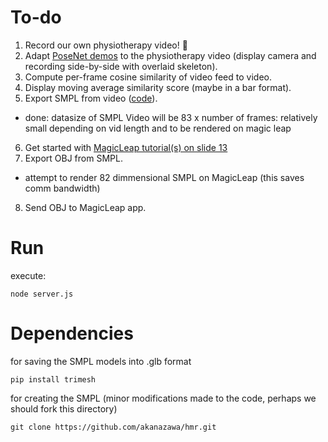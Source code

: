 # To-do
1. Record our own physiotherapy video! 🕺
2. Adapt [PoseNet demos](https://github.com/tensorflow/tfjs-models/tree/master/posenet/demos) to the physiotherapy video (display camera and recording side-by-side with overlaid skeleton).
3. Compute per-frame cosine similarity of video feed to video.
4. Display moving average similarity score (maybe in a bar format).
5. Export SMPL from video ([code](https://github.com/akanazawa/hmr)).
- done: datasize of SMPL Video will be 83 x number of frames: relatively small depending on vid length and to be rendered on magic leap
6. Get started with [MagicLeap tutorial(s) on slide 13](https://docs.google.com/presentation/d/1SUMgqLEmPsc2FfTeBYtHR2lm3MeBbj3jeMxxqhWAnXc/edit?usp=drivesdk
)
7. Export OBJ from SMPL.
- attempt to render 82 dimmensional SMPL on MagicLeap (this saves comm bandwidth)
8. Send OBJ to MagicLeap app.

# Run
execute:

    node server.js

# Dependencies

for saving the SMPL models into .glb format

    pip install trimesh
    
for creating the SMPL (minor modifications made to the code, perhaps we should fork this directory)

    git clone https://github.com/akanazawa/hmr.git
